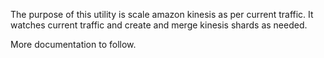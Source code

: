 The purpose of this utility is scale amazon kinesis as per current traffic.
It watches current traffic and create and merge kinesis shards as needed.

More documentation to follow.
